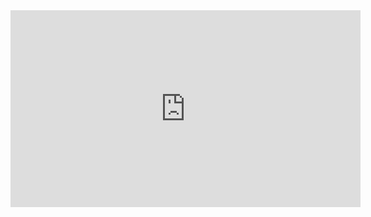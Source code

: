 <iframe width="560" height="315" src="https://www.youtube.com/embed/zi6b81xRmmE" frameborder="0" allow="accelerometer; autoplay; clipboard-write; encrypted-media; gyroscope; picture-in-picture" allowfullscreen></iframe>